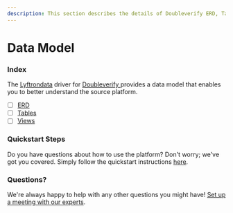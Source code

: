 ```yaml
---
description: This section describes the details of Doubleverify ERD, Tables, and Views.
---
```


# Data Model

### Index

The  [Lyftrondata](https://www.lyftrondata.com/) driver for [Doubleverify](https://www.lyftrondata.com/integration/doubleverify/)[ ](https://www.lyftrondata.com/integration/doubleverify/)provides a data model that enables you to better understand the source platform.

* [ ] [ERD](../../../marketing-analytics/doubleverify/data-model/erd.md)
* [ ] [Tables](../../../marketing-analytics/doubleverify/data-model/tables.md)
* [ ] [Views](../../../marketing-analytics/doubleverify/data-model/views.md)

### Quickstart Steps

Do you have questions about how to use the platform? Don't worry; we've got you covered. Simply follow the quickstart instructions [here](../../../../quickstart-steps.md).

### Questions? <a href="#questions" id="questions"></a>

We're always happy to help with any other questions you might have! [Set up a meeting with our experts](https://www.lyftrondata.com/book-a-meeting/).

